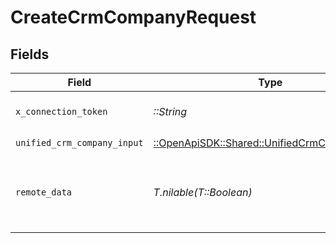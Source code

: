 # CreateCrmCompanyRequest


## Fields

| Field                                                                                         | Type                                                                                          | Required                                                                                      | Description                                                                                   |
| --------------------------------------------------------------------------------------------- | --------------------------------------------------------------------------------------------- | --------------------------------------------------------------------------------------------- | --------------------------------------------------------------------------------------------- |
| `x_connection_token`                                                                          | *::String*                                                                                    | :heavy_check_mark:                                                                            | The connection token                                                                          |
| `unified_crm_company_input`                                                                   | [::OpenApiSDK::Shared::UnifiedCrmCompanyInput](../../models/shared/unifiedcrmcompanyinput.md) | :heavy_check_mark:                                                                            | N/A                                                                                           |
| `remote_data`                                                                                 | *T.nilable(T::Boolean)*                                                                       | :heavy_minus_sign:                                                                            | Set to true to include data from the original CRM software.                                   |